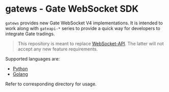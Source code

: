 
# gatews - Gate WebSocket SDK

`gatews` provides new Gate WebSocket V4 implementations. It is intended to
work along with `gateapi-*` series to provide a quick way for developers to
integrate Gate tradings.

> This repository is meant to replace [WebSocket-API](https://github.com/gateio/WebSocket-API).
> The latter will not accept any new feature requirements.

Supported languages are:

- [Python](python)
- [Golang](go)

Refer to corresponding directory for usage.

